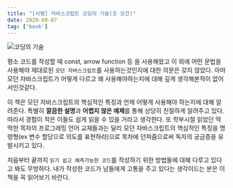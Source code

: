 ```yaml
---
title: "[서평] 자바스크립트 코딩의 기술(조 모건)"
date: 2020-09-07
tag: ['book']
---
```


![코딩의 기술](https://image.yes24.com/momo/TopCate2800/MidCate007/279962528.jpg)

평소 코드를 작성할 때 const, arrow function 등 을 사용해왔고 이 외에 어떤 문법을 사용해야 제대로된 `모던 자바스크립트`를 사용하는것인지에 대한 의문은 갖지 않았다. 아마 모던 자바스크립트가 어떻게 다르고 왜 사용해야하는지에 대해 깊게 생각해본적이 없어서인것같다.

이 책은 모던 자바스크립트의 핵심적인 특징과 언제 어떻게 사용해야 하는지에 대해 알려준다. 특별히 **깔끔한 설명**과 **어렵지 않은 예제**를 통해 상당히 친절하게 알려주고 있다. 따라서 경험이 적은 이들도 쉽게 읽을 수 있을 거라고 생각한다. 또 학부시절 읽었던 딱딱한 목차의 프로그래밍 언어 교재들과는 달리 모던 자바스크립트의 핵심적인 특징을 명령형(ex 변수 할당으로 의도를 표현하라)으로 목차에 던져줌으로써 독자의 궁금증을 유발시키고 있다.

처음부터 끝까지 `읽기 쉽고 예측가능한 코드`를 작성하기 위한 방법들에 대해 다루고 있다고 봐도 무방하다. 내가 작성한 코드가 남들에게 고통을 주고 있다는 생각이드는 분은 이 책을 꼭 읽어보기 바란다.
